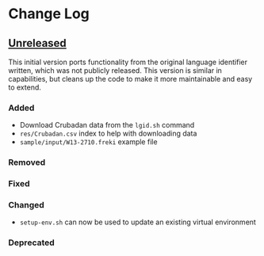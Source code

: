 # Change Log

## [Unreleased][unreleased]

This initial version ports functionality from the original language
identifier written, which was not publicly released. This version is
similar in capabilities, but cleans up the code to make it more
maintainable and easy to extend.

### Added

- Download Crubadan data from the `lgid.sh` command
- `res/Crubadan.csv` index to help with downloading data
- `sample/input/W13-2710.freki` example file

### Removed
### Fixed
### Changed

- `setup-env.sh` can now be used to update an existing virtual environment

### Deprecated

[unreleased]: ../../tree/develop
[v0.1.0]: ../../releases/tag/v0.1.0
[README]: README.md
